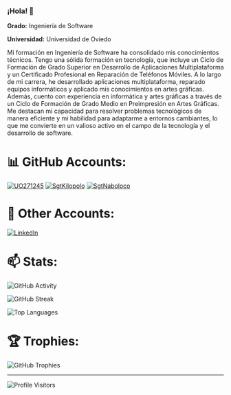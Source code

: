 ### ¡Hola! 👋





**Grado:** Ingeniería de Software

**Universidad:** Universidad de Oviedo

Mi formación en Ingeniería de Software ha consolidado mis conocimientos técnicos. Tengo una sólida formación en tecnología, que incluye un Ciclo de Formación de Grado Superior en Desarrollo de Aplicaciones Multiplataforma y un Certificado Profesional en Reparación de Teléfonos Móviles. A lo largo de mi carrera, he desarrollado aplicaciones multiplataforma, reparado equipos informáticos y aplicado mis conocimientos en artes gráficas. Además, cuento con experiencia en informática y artes gráficas a través de un Ciclo de Formación de Grado Medio en Preimpresión en Artes Gráficas. Me destacan mi capacidad para resolver problemas tecnológicos de manera eficiente y mi habilidad para adaptarme a entornos cambiantes, lo que me convierte en un valioso activo en el campo de la tecnología y el desarrollo de software.





<!--
**Kilopolo/Kilopolo** is a ✨ _special_ ✨ repository because its `README.md` (this file) appears on your GitHub profile.

Here are some ideas to get you started:

# 🔭 I’m currently working on 
# 🌱 I’m currently learning ...
# 👯 I’m looking to collaborate on ...
# 🤔 I’m looking for help with ...
# 💬 Ask me about ...
# 📫 How to reach me: ...
# 😄 Pronouns: ...
# ⚡ Fun fact: ...
-->

# 📊 **GitHub Accounts:**

[![UO271245](https://img.shields.io/badge/UO271245%20-%20GitHub-blue)](https://github.com/UO271245) 
[![SgtKilopolo](https://img.shields.io/badge/SgtKilopolo%20-%20GitHub-blue)](https://github.com/SgtKilopolo) 
[![SgtNaboloco](https://img.shields.io/badge/SgtNaboloco%20-%20GitHub-blue)](https://github.com/SgtNaboloco) 

# 🌱 **Other Accounts:**

[![LinkedIn](https://img.shields.io/badge/LinkedIn-%230077B5.svg?logo=linkedin&logoColor=white)](https://www.linkedin.com/in/pablo-diaz-rubio) 

# 📫 **Stats:**

![GitHub Activity](https://my-vercel-api-per6.vercel.app/api?username=Kilopolo&theme=radical&hide_border=false&include_all_commits=true&count_private=true)

![GitHub Streak](https://github-readme-streak-stats.herokuapp.com/?user=Kilopolo&theme=radical&hide_border=false&include_all_commits=true&count_private=true)

![Top Languages](https://my-vercel-api-per6.vercel.app/api/top-langs/?username=Kilopolo&theme=radical&hide_border=false&include_all_commits=true&count_private=true&layout=compact)

# 🏆 **Trophies:**

![GitHub Trophies](https://github-profile-trophy.vercel.app/?username=Kilopolo&theme=radical)

---

![Profile Visitors](https://visitcount.itsvg.in/api?id=Kilopolo&icon=0&color=11)

